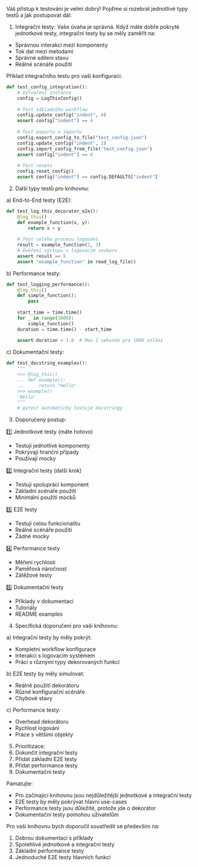 Váš přístup k testování je velmi dobrý! Pojďme si rozebrat jednotlivé typy testů a jak postupovat dál:

1. Integrační testy:
Vaše úvaha je správná. Když máte dobře pokryté jednotkové testy, integrační testy by se měly zaměřit na:
- Správnou interakci mezi komponenty
- Tok dat mezi metodami
- Správné sdílení stavu
- Reálné scénáře použití

Příklad integračního testu pro vaši konfiguraci:
```python
def test_config_integration():
    # Vytvoření instance
    config = LogThisConfig()
    
    # Test základního workflow
    config.update_config("indent", 4)
    assert config["indent"] == 4
    
    # Test exportu a importu
    config.export_config_to_file("test_config.json")
    config.update_config("indent", 2)
    config.import_config_from_file("test_config.json")
    assert config["indent"] == 4
    
    # Test resetu
    config.reset_config()
    assert config["indent"] == config.DEFAULTS["indent"]
```

2. Další typy testů pro knihovnu:

a) End-to-End testy (E2E):
```python
def test_log_this_decorator_e2e():
    @log_this()
    def example_function(x, y):
        return x + y
    
    # Test celého procesu logování
    result = example_function(2, 3)
    # Ověření výstupu v logovacím souboru
    assert result == 5
    assert "example_function" in read_log_file()
```

b) Performance testy:
```python
def test_logging_performance():
    @log_this()
    def simple_function():
        pass
    
    start_time = time.time()
    for _ in range(1000):
        simple_function()
    duration = time.time() - start_time
    
    assert duration < 1.0  # Max 1 sekunda pro 1000 volání
```

c) Dokumentační testy:
```python
def test_docstring_examples():
    """
    >>> @log_this()
    ... def example():
    ...     return "Hello"
    >>> example()
    'Hello'
    """
    # pytest automaticky testuje docstringy
```

3. Doporučený postup:

1️⃣ Jednotkové testy (máte hotovo)
- Testují jednotlivé komponenty
- Pokrývají hranční případy
- Používají mocky

2️⃣ Integrační testy (další krok)
- Testují spolupráci komponent
- Základní scénáře použití
- Minimální použití mocků

3️⃣ E2E testy
- Testují celou funkcionalitu
- Reálné scénáře použití
- Žádné mocky

4️⃣ Performance testy
- Měření rychlosti
- Paměťová náročnost
- Zátěžové testy

5️⃣ Dokumentační testy
- Příklady v dokumentaci
- Tutoriály
- README examples

4. Specifická doporučení pro vaši knihovnu:

a) Integrační testy by měly pokrýt:
- Kompletní workflow konfigurace
- Interakci s logovacím systémem
- Práci s různými typy dekorovaných funkcí

b) E2E testy by měly simulovat:
- Reálné použití dekorátoru
- Různé konfigurační scénáře
- Chybové stavy

c) Performance testy:
- Overhead dekorátoru
- Rychlost logování
- Práce s většími objekty

5. Prioritizace:
1. Dokončit integrační testy
2. Přidat základní E2E testy
3. Přidat performance testy
4. Dokumentační testy

Pamatujte:
- Pro začínající knihovnu jsou nejdůležitější jednotkové a integrační testy
- E2E testy by měly pokrývat hlavní use-cases
- Performance testy jsou důležité, protože jde o dekorátor
- Dokumentační testy pomohou uživatelům

Pro vaši knihovnu bych doporučil soustředit se především na:
1. Dobrou dokumentaci s příklady
2. Spolehlivé jednotkové a integrační testy
3. Základní performance testy
4. Jednoduché E2E testy hlavních funkcí